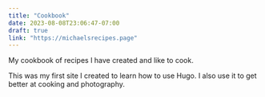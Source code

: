 ```yaml
---
title: "Cookbook"
date: 2023-08-08T23:06:47-07:00
draft: true
link: "https://michaelsrecipes.page"
---
```

My cookbook of recipes I have created and like to cook.

This was my first site I created to learn how to use Hugo. I also use it
to get better at cooking and photography.
